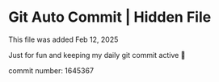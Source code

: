 # Git Auto Commit | Hidden File

This file was added Feb 12, 2025

Just for fun and keeping my daily git commit active 🤪

commit number: 1645367
